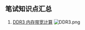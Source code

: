 ## 笔试知识点汇总

1. [DDR3 内存带宽计算](http://blog.chinaunix.net/uid-14214482-id-3220464.html)
    ![DDR3.png](My-Digital-IC-Library/Pictures/p_job/DDR3.png)
